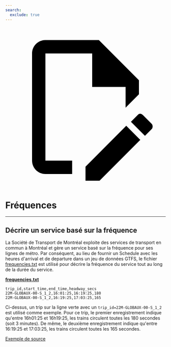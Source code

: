 ```yaml
---
search:
  exclude: true
---
```

<a class="pencil-link" href="https://github.com/MobilityData/gtfs.org/edit/main/docs/schedule/examples/frequencies.md" title="Edit this page" target="_blank">
    <svg class="pencil" xmlns="http://www.w3.org/2000/svg" viewBox="0 0 24 24"><path d="M10 20H6V4h7v5h5v3.1l2-2V8l-6-6H6c-1.1 0-2 .9-2 2v16c0 1.1.9 2 2 2h4v-2m10.2-7c.1 0 .3.1.4.2l1.3 1.3c.2.2.2.6 0 .8l-1 1-2.1-2.1 1-1c.1-.1.2-.2.4-.2m0 3.9L14.1 23H12v-2.1l6.1-6.1 2.1 2.1Z"></path></svg>
</a>

# Fréquences

<hr/>

## Décrire un service basé sur la fréquence

La Société de Transport de Montréal exploite des services de transport en commun à Montréal et gère un service basé sur la fréquence pour ses lignes de métro. Par conséquent, au lieu de fournir un Schedule avec les heures d'arrival et de departure dans un jeu de données GTFS, le fichier [frequencies.txt](../../reference/#frequenciestxt) est utilisé pour décrire la fréquence du service tout au long de la durée du service.

[**frequencies.txt**](../../reference/#frequenciestxt)

    trip_id,start_time,end_time,headway_secs
    22M-GLOBAUX-00-S_1_2,16:01:25,16:19:25,180
    22M-GLOBAUX-00-S_1_2,16:19:25,17:03:25,165

Ci-dessus, un trip sur la ligne verte avec un `trip_id=22M-GLOBAUX-00-S_1_2` est utilisé comme exemple. Pour ce trip, le premier enregistrement indique qu'entre 16h01:25 et 16h19:25, les trains circulent toutes les 180 secondes (soit 3 minutes). De même, le deuxième enregistrement indique qu'entre 16:19:25 et 17:03:25, les trains circulent toutes les 165 secondes.

[Exemple de source](https://www.stm.info/en/about/developers)

